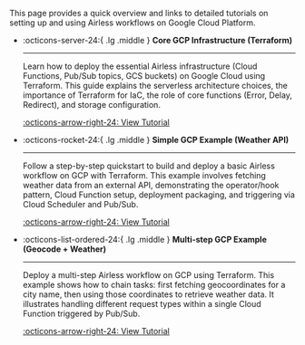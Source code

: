 
This page provides a quick overview and links to detailed tutorials on setting up and using Airless workflows on Google Cloud Platform.

<div class="grid cards" markdown>

-   :octicons-server-24:{ .lg .middle } __Core GCP Infrastructure (Terraform)__

    ---

    Learn how to deploy the essential Airless infrastructure (Cloud Functions, Pub/Sub topics, GCS buckets) on Google Cloud using Terraform. This guide explains the serverless architecture choices, the importance of Terraform for IaC, the role of core functions (Error, Delay, Redirect), and storage configuration.

    [:octicons-arrow-right-24: View Tutorial](core-infrastructure.md)

-   :octicons-rocket-24:{ .lg .middle } __Simple GCP Example (Weather API)__

    ---

    Follow a step-by-step quickstart to build and deploy a basic Airless workflow on GCP with Terraform. This example involves fetching weather data from an external API, demonstrating the operator/hook pattern, Cloud Function setup, deployment packaging, and triggering via Cloud Scheduler and Pub/Sub.

    [:octicons-arrow-right-24: View Tutorial](simple.md)

-   :octicons-list-ordered-24:{ .lg .middle } __Multi-step GCP Example (Geocode + Weather)__

    ---

    Deploy a multi-step Airless workflow on GCP using Terraform. This example shows how to chain tasks: first fetching geocoordinates for a city name, then using those coordinates to retrieve weather data. It illustrates handling different request types within a single Cloud Function triggered by Pub/Sub.

    [:octicons-arrow-right-24: View Tutorial](multistep.md)
</div>
